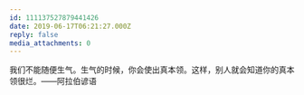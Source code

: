 ```yaml
---
id: 111137527879441426
date: 2019-06-17T06:21:27.000Z
reply: false
media_attachments: 0
---
```


我们不能随便生气。生气的时候，你会使出真本领。这样，别人就会知道你的真本领很烂。——阿拉伯谚语

